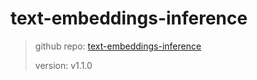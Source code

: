 # text-embeddings-inference

> github repo: [text-embeddings-inference](https://github.com/huggingface/text-embeddings-inference)
>
> version: v1.1.0
